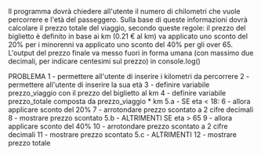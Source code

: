 Il programma dovrà chiedere all'utente il numero di chilometri che vuole percorrere e l'età del passeggero.
Sulla base di queste informazioni dovrà calcolare il prezzo totale del viaggio, secondo queste regole:
il prezzo del biglietto è definito in base ai km (0.21 € al km)
va applicato uno sconto del 20% per i minorenni
va applicato uno sconto del 40% per gli over 65.
L'output del prezzo finale va messo fuori in forma umana (con massimo due decimali, per indicare centesimi sul prezzo) in console.log()

PROBLEMA
1 - permettere all'utente di inserire i kilometri da percorrere
2 - permettere all'utente di inserire la sua età
3 - definire variabile prezzo_viaggio con il prezzo del biglietto al km
4 - definire variabile prezzo_totale composta da  prezzo_viaggio * km
5.a - SE eta < 18:
    6 - allora applicare sconto del 20%
    7 - arrotondare prezzo scontato a 2 cifre decimali
    8 - mostrare prezzo scontato
5.b - ALTRIMENTI SE eta > 65 
    9 - allora applicare sconto del 40%
    10 - arrotondare prezzo scontato a 2 cifre decimali
    11 - mostrare prezzo scontato
5.c - ALTRIMENTI 
    12 - mostrare prezzo totale